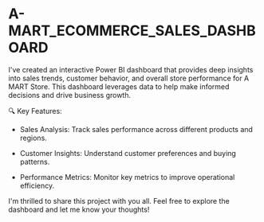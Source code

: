 # A-MART_ECOMMERCE_SALES_DASHBOARD

I've created an interactive Power BI dashboard that provides deep insights into sales trends, customer behavior, and overall store performance for A MART Store.
This dashboard leverages data to help make informed decisions and drive business growth.

🔍 Key Features:

- Sales Analysis: Track sales performance across different products and regions.
 
- Customer Insights: Understand customer preferences and buying patterns.

- Performance Metrics: Monitor key metrics to improve operational efficiency.

I'm thrilled to share this project with you all. Feel free to explore the dashboard and let me know your thoughts!

